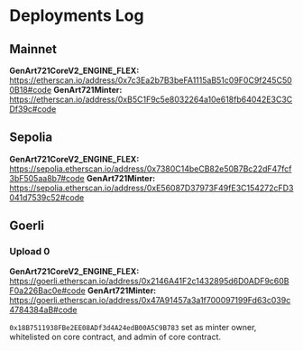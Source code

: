 # Deployments Log

## Mainnet

**GenArt721CoreV2_ENGINE_FLEX:** https://etherscan.io/address/0x7c3Ea2b7B3beFA1115aB51c09F0C9f245C500B18#code
**GenArt721Minter:** https://etherscan.io/address/0xB5C1F9c5e8032264a10e618fb64042E3C3CDf39c#code

## Sepolia

**GenArt721CoreV2_ENGINE_FLEX:** https://sepolia.etherscan.io/address/0x7380C14beCB82e50B7Bc22dF47fcf3bF505aa8b7#code
**GenArt721Minter:** https://sepolia.etherscan.io/address/0xE56087D37973F49fE3C154272cFD3041d7539c52#code

## Goerli

### Upload 0

**GenArt721CoreV2_ENGINE_FLEX:** https://goerli.etherscan.io/address/0x2146A41F2c1432895d6D0ADF9c60BF0a226Bac0e#code
**GenArt721Minter:** https://goerli.etherscan.io/address/0x47A91457a3a1f700097199Fd63c039c4784384aB#code

`0x18B7511938FBe2EE08ADf3d4A24edB00A5C9B783` set as minter owner, whitelisted on core contract, and admin of core contract.
